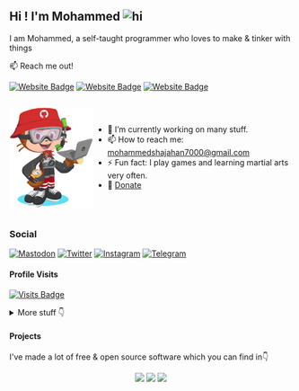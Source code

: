 ## Hi ! I'm Mohammed <img src="./wave.gif" width="28" height="28" alt="hi" />

I am Mohammed, a self-taught programmer who loves to make & tinker with things

<div>

  📫 Reach me out!
    
  [![Website Badge](./images/Website.svg)](https://mohammedshajahan7.github.io/)
  [![Website Badge](./images/Blog.svg)](https://mohammedsh.com/)
  [![Website Badge](./images/Project.svg)](https://mohammedsh.com/projects)

</div>

<div style="display: flex;align-items: center;">

  <img 
    align="left" 
    width="150" 
    src="./images/github-boy.png" 
    alt="github-boy" 
    style="margin-right: 2rem;" 
  />

  - 🔭 I’m currently working on many stuff.
  - 📫 How to reach me: mohammedshajahan7000@gmail.com
  - ⚡ Fun fact: I play games and learning martial arts very often.
  - 💸 [Donate](https://mohammedsh.com/donate)

</div>

<div>

  ### Social

  [![Mastodon](./images/Mastodon.svg)](https://fosstodon.org/@MohammedShajahan7)
  [![Twitter](./images/Twitter.svg)](https://twitter.com/mhd_zh_han)
  [![Instagram](./images/Instagram.svg)](https://instagram.com/mhd__zh_han)
  [![Telegram](./images/Telegram.svg)](https://t.me/mohammed_shajahan)

</div>

#### Profile Visits 

[![Visits Badge](https://badges.pufler.dev/visits/mohammedshajahan7/mohammedshajahan7)](https://badges.pufler.dev)

<details>
<summary>
  More stuff 👇
</summary>

#### Github Stats

![Mohammed's github stats](https://github-readme-stats.vercel.app/api?username=mohammedshajahan7&show_icons=true&hide_border=true&title_color=94b4a4&amp&icon_color=FFFFFF&amp&text_color=FFFFFF&amp&bg_color=000000&count_private=true&include_all_commits=true)

</details>

#### Projects

I've made a lot of free & open source software which you can find in👇

<p align="center">
    <a href="https://mohammedsh.com/projects/" target="_blank"><img src="./images/Project.svg"/></a>
    <a href="https://github.com/MohammedShajahan7" target="_blank"><img src="./images/Github.svg"/></a>
    <a href="https://gitlab.com/MohammedShajahan7" target="_blank"><img src="./images/Gitlab.svg"/></a>
</p>
